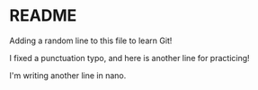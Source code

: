 # README #

Adding a random line to this file to learn Git!

I fixed a punctuation typo, and here is another line for practicing!

I'm writing another line in nano.
